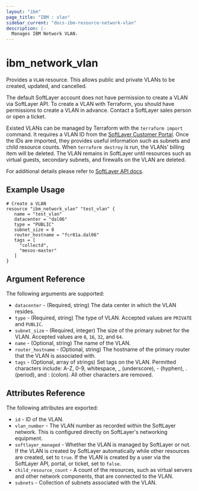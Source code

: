 ```yaml
---
layout: "ibm"
page_title: "IBM : vlan"
sidebar_current: "docs-ibm-resource-network-vlan"
description: |-
  Manages IBM Network VLAN.
---
```


# ibm\_network_vlan

Provides a `VLAN` resource. This allows public and private VLANs to be created, updated, and cancelled. 

The default SoftLayer account does not have permission to create a VLAN via SoftLayer API. To create a VLAN with Terraform, you should have permissions to create a VLAN in advance. Contact a SoftLayer sales person or open a ticket.

Existed VLANs can be managed by Terraform with the `terraform import` command. It requires a VLAN ID from the  [SoftLayer Customer Portal](https://control.softlayer.com/network/vlans). Once the IDs are imported, they provides useful information such as subnets and child resource counts. When `terraform destroy` is run, the VLANs' billing item will be deleted. The VLAN remains in SoftLayer until resources such as virtual guests, secondary subnets, and firewalls on the VLAN are deleted. 

For additional details please refer to [SoftLayer API docs](http://sldn.softlayer.com/reference/datatypes/SoftLayer_Network_Vlan).

## Example Usage

```hcl
# Create a VLAN
resource "ibm_network_vlan" "test_vlan" {
   name = "test_vlan"
   datacenter = "dal06"
   type = "PUBLIC"
   subnet_size = 8
   router_hostname = "fcr01a.dal06"
   tags = [
     "collectd",
     "mesos-master"
   ]
}

```

## Argument Reference

The following arguments are supported:

* `datacenter` - (Required, string) The data center in which the VLAN resides.
* `type` - (Required, string) The type of VLAN. Accepted values are `PRIVATE` and `PUBLIC`.
* `subnet_size` - (Required, integer) The size of the primary subnet for the VLAN. Accepted values are `8`, `16`, `32`, and `64`.
* `name` - (Optional, string) The name of the VLAN.
* `router_hostname` - (Optional, string) The hostname of the primary router that the VLAN is associated with.
* `tags` - (Optional, array of strings) Set tags on the VLAN. Permitted characters include: A-Z, 0-9, whitespace, _ (underscore), - (hyphen), . (period), and : (colon). All other characters are removed.

## Attributes Reference

The following attributes are exported:

* `id` - ID of the VLAN.
* `vlan_number` - The VLAN number as recorded within the SoftLayer network. This is configured directly on SoftLayer's networking equipment.
* `softlayer_managed` - Whether the VLAN is managed by SoftLayer or not. If the VLAN is created by SoftLayer automatically while other resources are created, set to `true`. If the VLAN is created by a user via the SoftLayer API, portal, or ticket, set to `false`.
* `child_resource_count` - A count of the resources, such as virtual servers and other network components, that are connected to the VLAN. 
* `subnets` - Collection of subnets associated with the VLAN.
